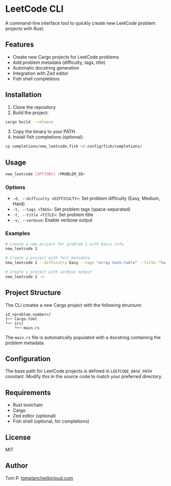 # LeetCode CLI

A command-line interface tool to quickly create new LeetCode problem projects with Rust.

## Features

- Create new Cargo projects for LeetCode problems
- Add problem metadata (difficulty, tags, title)
- Automatic docstring generation
- Integration with Zed editor
- Fish shell completions

## Installation

1. Clone the repository
2. Build the project:
```bash
cargo build --release
```
3. Copy the binary to your PATH
4. Install fish completions (optional):
```bash
cp completions/new_leetcode.fish ~/.config/fish/completions/
```

## Usage

```bash
new_leetcode [OPTIONS] <PROBLEM_ID>
```

### Options

- `-d, --difficulty <DIFFICULTY>`: Set problem difficulty (Easy, Medium, Hard)
- `-t, --tags <TAGS>`: Set problem tags (space-separated)
- `-t, --title <TITLE>`: Set problem title
- `-v, --verbose`: Enable verbose output

### Examples

```bash
# Create a new project for problem 1 with basic info
new_leetcode 1

# Create a project with full metadata
new_leetcode 1 --difficulty Easy --tags "array hash-table" --title "Two Sum"

# Create a project with verbose output
new_leetcode 1 -v
```

## Project Structure

The CLI creates a new Cargo project with the following structure:

```
id_<problem_number>/
├── Cargo.toml
└── src/
    └── main.rs
```

The `main.rs` file is automatically populated with a docstring containing the problem metadata.

## Configuration

The base path for LeetCode projects is defined in `LEETCODE_BASE_PATH` constant. Modify this in the source code to match your preferred directory.

## Requirements

- Rust toolchain
- Cargo
- Zed editor (optional)
- Fish shell (optional, for completions)

## License

MIT

## Author

Tom P. <tomplanche@icloud.com>
